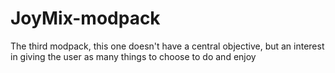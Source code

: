 # JoyMix-modpack
The third modpack, this one doesn't have a central objective, but an interest in giving the user as many things to choose to do and enjoy
